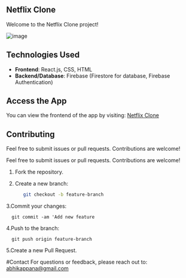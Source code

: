 ## Netflix Clone

Welcome to the Netflix Clone project!

![image](https://github.com/user-attachments/assets/42f12710-896b-4df2-a520-a340d3a064b7)


## Technologies Used

- **Frontend**: React.js, CSS, HTML
- **Backend/Database**: Firebase (Firestore for database, Firebase Authentication)

## Access the App

You can view the frontend of the app by visiting: [Netflix Clone](https://abhikappana.github.io/Netflix-clone/)

## Contributing

Feel free to submit issues or pull requests. Contributions are welcome!

Feel free to submit issues or pull requests. Contributions are welcome!

1. Fork the repository.
2. Create a new branch:

   ```bash
      git checkout -b feature-branch
   
3.Commit your changes:

      git commit -am 'Add new feature
      
4.Push to the branch:

      git push origin feature-branch

5.Create a new Pull Request.


#Contact
For questions or feedback, please reach out to: abhikappana@gmail.com
